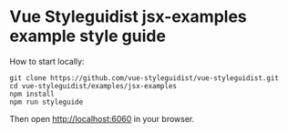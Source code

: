 # Vue Styleguidist jsx-examples example style guide

How to start locally:

```
git clone https://github.com/vue-styleguidist/vue-styleguidist.git
cd vue-styleguidist/examples/jsx-examples
npm install
npm run styleguide
```

Then open [http://localhost:6060](http://localhost:6060) in your browser.
